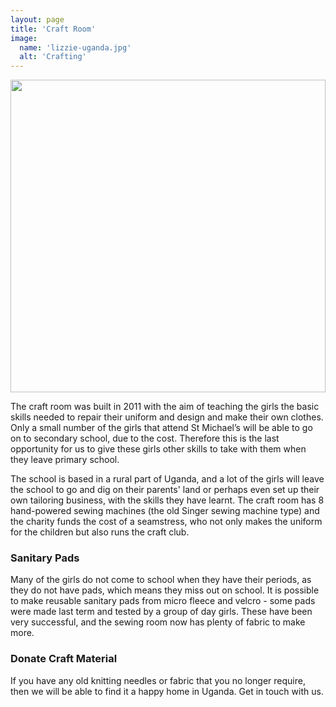 ```yaml
---
layout: page
title: 'Craft Room'
image: 
  name: 'lizzie-uganda.jpg'
  alt: 'Crafting'
---
```


<a href="{{ site.url }}{{ site.baseurl }}/assets/images/{{ page.image.name }}"><img src="{{ site.url }}{{ site.baseurl }}/assets/images/{{ page.image.name }}" style="object-fit: cover; height: 500px; width: 100%;" /></a>

The craft room was built in 2011 with the aim of teaching the girls the basic skills needed to repair their uniform and design and make their own clothes. Only a small number of the girls that attend St Michael’s will be able to go on to secondary school, due to the cost. Therefore this is the last opportunity for us to give these girls other skills to take with them when they leave primary school.

The school is based in a rural part of Uganda, and a lot of the girls will leave the school to go and dig on their parents' land or perhaps even set up their own tailoring business, with the skills they have learnt. The craft room has 8 hand-powered sewing machines (the old Singer sewing machine type) and the charity funds the cost of a seamstress, who not only makes the uniform for the children but also runs the craft club.

### Sanitary Pads
Many of the girls do not come to school when they have their periods, as they do not have pads, which means they miss out on school. It is possible to make reusable sanitary pads from micro fleece and velcro - some pads were made last term and tested by a group of day girls. These have been very successful, and the sewing room now has plenty of fabric to make more.

### Donate Craft Material
If you have any old knitting needles or fabric that you no longer require, then we will be able to find it a happy home in Uganda. Get in touch with us.
